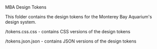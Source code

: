 MBA Design Tokens

This folder contains the design tokens for the Monterey Bay Aquarium's design system.

/tokens.css.css - contains CSS versions of the design tokens

/tokens.json.json - contains JSON versions of the design tokens
